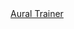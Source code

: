 <link rel="stylesheet" href="https://cdnjs.cloudflare.com/ajax/libs/materialize/1.0.0/css/materialize.min.css">
<link rel="stylesheet" href="nouislider.css">
<link href="https://fonts.googleapis.com/icon?family=Material+Icons" rel="stylesheet">

<div class="container">
	<div class="row">
		<nav>
			<div class="nav-wrapper">
				<div class="col s12">
					<a href="#" class="brand-logo">Aural Trainer</a>
				</div>
			</div>
		</nav>
	</div>
	<form class="col s8 offset-s2">
<!--	
		<div class="row">
			<label>Choose voice</label>
			<select id="voices"></select>
		</div>
		<div class="row">
			<ul class="collapsible">
				<li>
					<div class="collapsible-header">Speech Rate and Pitch</div>
					<div class="collapsible-body">
						<span>

							<div class="col s6">
								<label>Rate</label>
								<p class="range-field">
									<input type="range" id="rate" min="1" max="100" value="10" />
								</p>
							</div>
							<div class="col s6">
								<label>Pitch</label>
								<p class="range-field">
									<input type="range" id="pitch" min="0" max="2" value="1" />
								</p>
							</div>
							<div class="col s12">
								<p>N.B. Rate and Pitch only work with native voice.</p>
							</div>		
						</span>
					</div>
				</li>
			</ul>	
		</div>
-->		
		<div class="row">
			<div class="col s12">
				<h6>Random Delay</h6>
			</div>
			<div class="col s12">
				<div id="test-slider"></div>
			</div>
		</div>
		<div class="row">
			<div class="input-field col s12">
				<textarea id="message" class="materialize-textarea" readonly="true"></textarea>
				<label></label>
			</div>
			<div class="col s6">	
				<a href="#" id="kata" class="waves-effect waves-light btn">Kata Test</a>
			</div>
			<div class="col s6">		
				<a href="#" id="kumite" class="waves-effect waves-light btn">Kumite Test</a>
			</div>
		</div>	
		<div class="row">
			<div class="col s6">	
				<a href="#" id="kata-next" class="waves-effect waves-light btn"><i class="material-icons left">navigate_next</i>Next</a>
			</div>
			<div class="col s6">		
				<a href="#" id="kumite-next" class="waves-effect waves-light btn"><i class="material-icons left">navigate_next</i>Next</a>
			</div>
		</div>			
		<div class="row">
			<div class="col s12">
				<a href="#" id="speak" class="waves-effect waves-light btn">Speak/Repeat</a>	
			</div>			
		</div>
	</form>
</div>

<div id="modal1" class="modal">
	<h4>Speech Synthesis not supported</h4>
	<p>Your browser does not support speech synthesis.</p>
	<p>We recommend you use Google Chrome.</p>
	<div class="action-bar">
		<a href="#" class="waves-effect waves-green btn-flat modal-action modal-close">Close</a>
	</div>
</div>

<audio id="testAudio" hidden type="audio/mpeg"></audio>

<img src="qr-code.png" height="200px">

<!-- Compiled and minified JavaScript -->
<script
  src="https://code.jquery.com/jquery-3.4.1.min.js"
  integrity="sha256-CSXorXvZcTkaix6Yvo6HppcZGetbYMGWSFlBw8HfCJo="
  crossorigin="anonymous"></script>
<script src="https://cdnjs.cloudflare.com/ajax/libs/materialize/1.0.0/js/materialize.min.js"></script>
<script src="nouislider.js"></script>
<script src="https://cdnjs.cloudflare.com/ajax/libs/wnumb/1.1.0/wNumb.min.js"></script>
<script>
//use Google 粤語（香港）

//https://developer.mozilla.org/en-US/docs/Web/JavaScript/Reference/Global_Objects/Math/random
function getRandomInt(p1, p2) {

  var m = p2 ? p2 - p1 : p1;
  return Math.floor(Math.random() * Math.floor(m)) + (p2 ? p1 : 0);
}

// https://itinerarium.github.io/phoneme-synthesis/
var phonetics = [
		["sanbon", "sanbonn"],
		["gohon", "go honn"],
		["kihon", "keyhon"],
		["jiyu", "jeeyu"],
		["migi", "migy"],
		["mae", "may"],
		["geri", "gehry"],		
		["age", "aggi"],
		["uke", "ookey"],
		["uraken", "youracken"], //uoracken earachen
		["gyaku", "guyackhu"], //Guycku 
		["geden", "Gehd dan"], 
		["barai", "bharrai"],
		["uchi", "oochi"],
		["kizami", "kizzahmi"],
		["keage", "keeahgi"],
		["usherio", "ohwsherro"], //yousherrow
		["heian", "hean"],
		["hidari", "hid areye"],
		["nidan", "kneedan"],
		["bassai", "bhass eye"],
		["shodan", "showdan"]
	],
	mp3 = [
		"age uki", 
		"bassai dai",
		"gedan barrai",       
		"gohon",              
		"gyaku zuki",
		"heian godan",        
		"heian nidan",        
		"heian sandan",
		"heian shodan",       
		"heian yondan",       
		"hidari",
		"jiyu ippon",               
		"kihon ippon",        
		"mai geri",
		"migi",               
		"sanbon zuki",
		"sanbon",             
		"set five",           
		"set four",
		"set one",            
		"set three",          
		"set two",
		"taikyo-ku-shodan",   
		"tekki shodan",       
		"uraken"
		"jiin",
		"jion",
		"jitte"
		],
	syllabus = {
/*
	"10th Kyu" : {
		belt : "blue",
		kata	: ["Taikyo-Ku-Shodan"]
	},
*/	
	"9th Kyu" : {
		belt   : "red",
		kumite : {
			"kihon ippon" : "set 1" 
		},
		kata	: ["taikyo-ku-shodan"]		
	},
	"8th Kyu" : {
		belt   : "orange",
		kumite : {
			"gohon" : "set 1" 
		},
		kata	: ["heian shodan"]
	},
	"7th Kyu" : {
		belt   : "yellow",
		kumite : {
			"sanbon" : "set 1" 
		},
		kata	: ["heian nidan"]
	},
	"6th Kyu" : {
		belt   : "green",
		kumite : {
			"kihon ippon" : "set 2" 
		},
		kata	: ["heian sandan"]	
	},
	"5th Kyu" : {
		belt   : "purple",
		kumite : {
			"kihon ippon" : "set 3" 
		},
		kata	: ["heian yondan"]
	},
	"4th Kyu" : {
		belt   : "purple-white",
		kumite : {
			"kihon ippon" : "set 4" 
		},
		kata	: ["heian godan"]	
	},
	"3rd Kyu" : {
		belt   : "brown",
		kumite : {
			"kihon ippon" : "set 5",
			"jiyu ippon"  : "set 1"
		},
		kata	: ["tekki shodan"]
	},
	"2nd Kyu" : {
		belt	: "brown-white",
		kihon	: [
			"Mae-Geri, Sanbon-Zuki",
			"Age-Uke, Uraken, Mae-Geri, Gyaku-Zuki, Geda-Barai",
			"Soto-Uke, Yoko-Empi, Uraken, Gyaku-Zuki, Gedan-Barai",
			"Uchi-Uke, Kizami-Zuki, Gyaku-Zuki",
			"Shuto-Uke, Kizami-Mawashi-Geri, Gyaku-Zuki, Gedan-Barai",
			"Mae-Geri, Mawashi-Geri, Uraken, Gyaku-Zuki, Gedan-Barai",
			"Mae-Geri, Kekomi, Shuto-Uchi, Gyaku-Zuki, Gedan-Barai",
			"Yoko-Geri-Keage & Kekomi, Gyaku-Zuki, Gedan-Barai",
			"Ushiro-Geri, Uraken, Gyaku-Zuki"
		],
		kumite : {
			"kihon ippon" : [["set five", "set four", "set three", "set two", "set one"],["", "hidari", "migi"]],
			"jiyu ippon"  : [["set two", "set one"],["", "hidari", "migi"],["set two", "migi"]],
			"gohon": false,
			"sanbon" : false
		},	
		kata	: ["bassai dai"]
	},
	"1st Kyu" : {
		belt	: "brown-red",
		kihon	: [
			"Mae-Geri, Sanbon-Zuki",
			"Age-Uke, Uraken, Mae-Geri, Sanbon-Zuki",
			"Soto-Uke, Yoko-Empi, Uraken, Gyaku-Zuki, Gedan-Barai",
			"Uchi-Uke (Kokutsu Dachi), Kizami-Zuki, Gyaku-Zuki",
			"Shuto-Uke, Kizami-Mawashi-Geri, Gyaku-Zuki, Gedan-Barai",
			"Mae-Geri, Mawashi-Geri, Uraken, Gyaku-Zuki, Gedan-Barai",
			"Mae-Geri, Kekomi, Shuto-Uchi, Gyaku-Zuki, Gedan-Barai",
			"Yoko-Geri-Keage & Kekomi, Gyaku-Zuki, Gedan-Barai",			
			"Kake-Uke, Ushiro-Geri, Mai-Geri",
			"Kizami-Kekomi, Mae-Geri",
			"Mae-Geri, Kekmomi, Mawashi-Geri"
		],
		kumite : {
			"kihon ippon" : [["set five", "set four", "set three", "set two", "set one"],["", "hidari", "migi"]],
			"jiyu ippon"  : [["set three", "set two", "set one"],["", "hidari", "migi"],{"set three":["migi"]}],
			"gohon": false,
			"sanbon" : false
		},	
		kata	: ["jiin", "jion", "jitte"]
	}	
};

function getRandomBelt(data){

	var belts = Object.keys(data),
		random_no = getRandomInt(belts.length);

	return belts[random_no];
}

function getRandomBeltKumite(data, belt){

	var all_kumite = Object.keys(data[belt].kumite),
		random_no  = getRandomInt(all_kumite.length),
		kumite     = all_kumite[ random_no ],
		sets       = data[belt].kumite[kumite];

	/*
		sets[0] : kimute
		sets[1] : vocal options / variations
		sets[3] : invalid vocal options
	*/		

	if( !sets ){
		return [kumite];
	}
			
	var random_set_no = getRandomInt( sets[0].length ),
		set_name      = sets[0][random_set_no],
		filter        = (sets[2][set_name])||[],
		options       = sets[1].filter(e => -1 != filter.indexOf(e)), //remove invalid vocal options
		option_no	  = getRandomInt( options.length );
		
	return [kumite, set_name, options[option_no]];	
}

//https://codepen.io/SteveJRobertson/pen/emGWaR
$(function(){

	M.AutoInit();
	
	$('.collapsible').collapsible();
	$('#kumite-next').hide();
	$('#kata-next').hide();
	
	//process mp3 list
	for( var i = 0; i < mp3.length; i++) {

		mp3[i] = [new RegExp( '\\b' + mp3[i].replace(/\s+/i, '\\s+') + '\\b(?![^{]*})'), mp3[i] + ".mp3"];
		
		$('<audio controls preload="auto">')
			.attr('type', 'audio/mpeg')
			.attr('src', 'mp3/' + mp3[i][1])
			.appendTo('body')
			.hide();
	}	

	var slider = document.getElementById('test-slider');
		noUiSlider.create(slider, {
			start: [2, 10],
			connect: true,
			step: 1,
			orientation: 'horizontal', // 'horizontal' or 'vertical'
			range: {
				'min': 0,
				'max': 60
			},
			format: wNumb({
				decimals: 0
			})
		});
	  
	if ('speechSynthesis' in window) {
	  
		speechSynthesis.onvoiceschanged = function() {
		
			var $voicelist = $('#voices'),
				has_jp	 = false;

			if($voicelist.find('option').length == 0) {
			
				speechSynthesis.getVoices().forEach(function(voice, index) {
			
					//console.log(voice);
					var $option = $('<option>')
						.val(index)
						.html((voice.name || voice.voiceURI || voice.lang)+ (voice.default ? ' (default)' :''))
						.attr('data-lang', voice.lang)
						.attr('data-default_voice', voice.default);

					//M.toast({html: 'Found ' + voice.lang});
				
					//is there a Japanese voice?
					if( voice.lang == 'ja-JP' ) has_jp = true;
			   
					$voicelist.append($option);
				});

				//auto select japanese voice
				if( false && has_jp ){ 
					$('option[data-lang="ja-JP"]', $voicelist).attr('selected', true);
				}
				else {
					//selected default voice
					$('option[data-default_voice="1"]', $voicelist).attr('selected', true);
				}

				$voicelist.formSelect();
			}		  
		}
	}
/*	else {
		$('#modal1').openModal();
	}
*/	
	
	$('#speak').click(function(){
	
		var text = $('#message').val().toLowerCase(),
			playlist = [];
		
		for( var i = 0; i < mp3.length; i++) {

			//can we perform a replace?				
			if( mp3[i][0].test(text) ) {
			
				//playlist.push('mp3/' + mp3[i][1]);				
				text = text.replace(mp3[i][0], '{mp3/' + mp3[i][1] + '}').trim();
			}
		}			

		const regex = /{([^}]+)}/gm;
		let m;

		while ((m = regex.exec(text)) !== null) {
		
			// This is necessary to avoid infinite loops with zero-width matches
			if (m.index === regex.lastIndex) {
				regex.lastIndex++;
			}

			// The result can be accessed through the `m`-variable.
			playlist.push(m[1]);//group 1
		}
		
		console.log(playlist);
		
		// https://stackoverflow.com/questions/44366485/how-to-make-multiple-mp3-files-play-one-after-another-on-the-click-of-a-button-u
		var currentTrackIndex = 0;    
		var delayBetweenTracks = 0;
		
		var audio = document.getElementById('testAudio'); 
		
		audio.src = playlist[currentTrackIndex];
		audio.play();
			  
		document.getElementById("testAudio").addEventListener("ended",function(e) {
			   
			$('#kata, #kata-next, #kumite, #kumite-next').attr('disabled', false);
		  setTimeout(function() { 
			currentTrackIndex++;
			if (currentTrackIndex < playlist.length) { 
			  audio.src = playlist[currentTrackIndex];
			  audio.play();
			}
		  }, delayBetweenTracks);
		});			
	});
	
	$('#synthesize-speech').click(function(){
	
		var text = $('#message').val().toLowerCase();
		var msg = new SpeechSynthesisUtterance();
		var voices = window.speechSynthesis.getVoices();
		msg.voice = voices[$('#voices').val()];
		msg.rate = $('#rate').val() / 10;
		msg.pitch = $('#pitch').val();
		
		for( var i = 0; i < phonetics.length; i++) {
			console.log(phonetics[i][0]);
			text = text.replace(phonetics[i][0], phonetics[i][1]);
		}
		
		msg.text = text;

		msg.onend = function(e) {
			console.log('Finished in ' + e.elapsedTime + ' seconds.');
		};

		console.log("speaking: " + text);
		speechSynthesis.speak(msg);
	});
	
	function speak(msg){
	
		//$('#message').focus().val( msg );
		$('#message').val( msg );
		$('#speak').trigger('click');
	};
	  
	$('#kata').click(function(){

		var r = getRandomInt.apply(null, 
									slider.noUiSlider.get().map(function(item) {
																	return parseInt(item, 10);
																})
								  )||0,
			b = getRandomBelt(syllabus),
			k = syllabus[b],
			c = $.extend(true, {}, syllabus); //copy grading syllabus
	
		delete c[b]; //remove selected belt from copy
		
		//assign copy to next button
		$('#kata-next')
			.data(c)
			.show();
		
		console.log( k.kata + " in " + r + "(s)");
		window.setTimeout(speak, r * 1000, k.kata);	 	 
		$(this).attr('disabled', true);
	});	
	
	$('#kata-next').click(function(){

		var r = getRandomInt.apply(null, 
									slider.noUiSlider.get().map(function(item) {
																	return parseInt(item, 10);
																})
								  )||0,
			s = $('#kata-next').data(),	//syllabus stored in next button
			b = getRandomBelt(s),
			k = syllabus[b];
	
		delete s[b]; //remove selected belt from copy
		
		//re-assign syllabus next button
		$('#kata-next').data(s);
		
		//hide next button if this is the last
		if( !Object.keys(s).length ){
		
			$('#kata-next').hide();
		}
		
		console.log( k.kata + " in " + r + "(s)");
		window.setTimeout(speak, r * 1000, k.kata);	 	
		$(this).attr('disabled', true);		
	});		
	
	$('#kumite').click(function(){

		var r = getRandomInt.apply(null, 
									slider.noUiSlider.get().map(function(item) {
																	return parseInt(item, 10);
																})
								  )||0,
			b = "1st Kyu",				
			k = getRandomBeltKumite(syllabus, b),				
			s = k.join(' '),
			c = $.extend(true, {}, syllabus); //copy grading syllabus
			
		if( k.length > 1 ){
		
			var kumite_name = k[0],
				set_name    = k[1],
				set_array 	= c[b].kumite[kumite_name];

			//remove selected kumite set
			var index = set_array[0].indexOf(set_name);
			
			if (index > -1) {
			  set_array[0].splice(index, 1);
			}				
			
			console.log(set_array);
			c[b].kumite[ kumite_name ][ set_name ] = set_array;
		}
		else {
		
			delete c[b].kumite[ k[0] ]; //remove selected kumite from belt
		}
	
		//re-assign syllabus next button
		$('#kumite-next')
			.data(c)
			.show();
		
		console.log( s + " in " + r + "(s)");
		window.setTimeout(speak, r * 1000, s);	
		$(this).attr('disabled', true);
	});	
	
	$('#kumite-next').click(function(){

		var r = getRandomInt.apply(null, 
									slider.noUiSlider.get().map(function(item) {
																	return parseInt(item, 10);
																})
								  )||0,
			c = $('#kumite-next').data(),	//syllabus stored in next button
			b = "2nd Kyu",				
			k = getRandomBeltKumite(c, b),				
			s = k.join(' ');
			
		if( k.length > 1 ){
		
			var kumite_name = k[0],
				set_name    = k[1],
				set_array 	= c[b].kumite[kumite_name];

			//remove selected kumite set
			var index = set_array[0].indexOf(set_name);
			
			if (index > -1) {
			  set_array[0].splice(index, 1);
			}				
			
			if( !set_array[0].length ){
			
				delete c[b].kumite[ kumite_name ];
			}
		}
		else {
		
			delete c[b].kumite[ k[0] ]; //remove selected kumite from belt
		}
		
		//re-assign syllabus next button
		$('#kumite-next').data(c);
		
		//hide next button if this is the last
		if( !Object.keys(c[b].kumite).length ){
		
			$('#kumite-next').hide();
		}
		
		console.log( s + " in " + r + "(s)");
		window.setTimeout(speak, r * 1000, s);		 
		$(this).attr('disabled', true);
	});			
});
</script>
